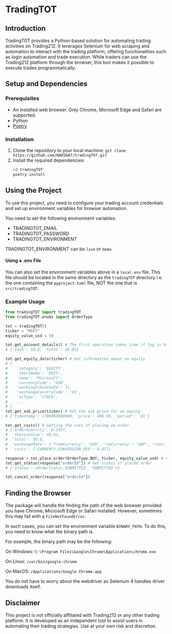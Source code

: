 # TradingTOT

## Introduction
TradingTOT provides a Python-based solution for automating trading activities on Trading212. 
It leverages Selenium for web scraping and automation to interact with the trading platform, offering functionalities such as login automation and trade execution. 
While traders can use the Trading212 platform through the browser, this tool makes it possible to execute trades programmatically.

## Setup and Dependencies
### Prerequisites
- An installed web browser. Only Chrome, Microsoft Edge and Safari are supported.
- Python
- [Poetry](https://python-poetry.org/docs/)

### Installation
1. Clone the repository to your local machine: `git clone https://github.com/HAKSOAT/tradingTOT.git`
2. Install the required dependencies:
   ```sh
   cd tradingTOT
   poetry install
   ```

## Using the Project
To use this project, you need to configure your trading account credentials and set up environment variables for browser automation. 

You need to set the following environment variables:
- TRADINGTOT_EMAIL
- TRADINGTOT_PASSWORD
- TRADINGTOT_ENVIRONMENT

TRADINGTOT_ENVIRONMENT can be `live` or `demo`.

#### Using a .env File

You can also set the environment variables above in a `local.env` file. 
This file should be located in the same directory as the `tradingTOT` directory i.e. the one containing the `pyproject.toml` file, NOT the one that is `src/tradingTOT`.

### Example Usage

```python
from tradingTOT import tradingTOT
from tradingTOT.enums import OrderType

tot = tradingTOT()
ticker = "MSFT"
equity_value_usd = 50

tot.get_account_details() # The first operation takes time if log in has never happened on this machine, or the existing token has expired.
# {'cash': 50.0, 'total': 56.05}

tot.get_equity_data(ticker) # Get information about an equity
# {
#    'category': 'EQUITY',
#    'shortName': 'MSFT',
#    'name': 'Microsoft',
#    'currencyCode': 'USD',
#    'workingScheduleId': 71,
#    'exchangeCountryCode': 'US',
#    'uiType': 'STOCK',
#    ...
# }
tot.get_ask_price(ticker) # Get the ask price for an equity
# {'timestamp': 1708093800000, 'price': 406.56, 'period': 'd1'}

tot.get_costs() # Getting the cost of placing an order.
# {'orderQuantity': 0.1557,
#  'sharesValue': 49.93,
#  'total': 50.0,
#  'exchangeRate': {'fromCurrency': 'USD', 'toCurrency': 'GBP', 'rate': 0.79348},
#  'costs': {'CURRENCY_CONVERSION_FEE': 0.07}}

response = tot.place_order(OrderType.BUY, ticker, equity_value_usd) # Place a buy order. Use OrderType.SELL for selling.
tot.get_status(response["orderId"]) # Get status of placed order.
# {'status': <OrderStatus.SUBMITTED: 'SUBMITTED'>}

tot.cancel_order(response["orderId"])
```


## Finding the Browser

The package will handle the finding the path of the web browser provided you have Chrome, Microsoft Edge or Safari installed. 
However, sometimes this may fail with a `FileNotFoundError`. 

In such cases, you can set the environment variable `BINARY_PATH`. To do this, you need to know what the binary path is.

For example, the binary path may be the following:

On Windows: `C:\Program Files\Google\Chrome\Application\chrome.exe`

On Linux: `/usr/bin/google-chrome`

On MacOS: `/Applications/Google Chrome.app`

You do not have to worry about the webdriver as Selenium 4 handles driver downloads itself.


## Disclaimer
This project is not officially affiliated with Trading212 or any other trading platform. It is developed as an independent tool to assist users in automating their trading strategies. Use at your own risk and discretion.